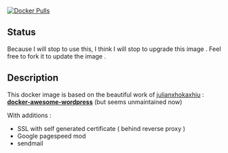 [![Docker Pulls](https://img.shields.io/docker/pulls/thib3113/wordpress-pagespeed.svg)](https://hub.docker.com/r/thib3113/wordpress-pagespeed)
## Status
Because I will stop to use this, I think I will stop to upgrade this image . Feel free to fork it to update the image .

## Description

This docker image is based on the beautiful work of [julianxhokaxhiu](https://github.com/julianxhokaxhiu) : **[docker-awesome-wordpress](https://github.com/julianxhokaxhiu/docker-awesome-wordpress)** (but seems unmaintained now) 

With additions :

 - SSL with self generated certificate ( behind reverse proxy )
 - Google pagespeed mod
 - sendmail
